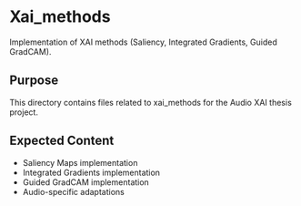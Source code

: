 # Xai_methods

Implementation of XAI methods (Saliency, Integrated Gradients, Guided GradCAM).

## Purpose

This directory contains files related to xai_methods for the Audio XAI thesis project.

## Expected Content

- Saliency Maps implementation
- Integrated Gradients implementation
- Guided GradCAM implementation
- Audio-specific adaptations
